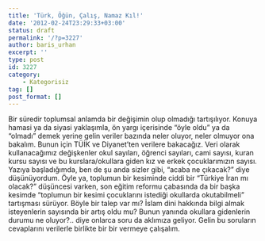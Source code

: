```yaml
---
title: 'Türk, Öğün, Çalış, Namaz Kıl!'
date: '2012-02-24T23:29:33+03:00'
status: draft
permalink: '/?p=3227'
author: baris_urhan
excerpt: ''
type: post
id: 3227
category:
    - Kategorisiz
tag: []
post_format: []
---
```

Bir süredir toplumsal anlamda bir değişimin olup olmadığı tartışılıyor. Konuya hamasi ya da siyasi yaklaşımla, ön yargı içerisinde “öyle oldu” ya da “olmadı” demek yerine gelin veriler bazında neler oluyor, neler olmuyor ona bakalım. Bunun için TÜİK ve Diyanet’ten verilere bakacağız. Veri olarak kullanacağımız değişkenler okul sayıları, öğrenci sayıları, cami sayısı, kuran kursu sayısı ve bu kurslara/okullara giden kız ve erkek çocuklarımızın sayısı. Yazıya başladığımda, ben de şu anda sizler gibi, “acaba ne çıkacak?” diye düşünüyordum. Öyle ya, toplumun bir kesiminde ciddi bir “Türkiye İran mı olacak?” düşüncesi varken, son eğitim reformu çabasında da bir başka kesimde “toplumun bir kesimi çocuklarını istediği okullarda okutabilmeli” tartışması sürüyor. Böyle bir talep var mı? İslam dini hakkında bilgi almak isteyenlerin sayısında bir artış oldu mu? Bunun yanında okullara gidenlerin durumu ne oluyor?.. diye onlarca soru da aklımıza geliyor. Gelin bu soruların cevaplarını verilerle birlikte bir bir vermeye çalışalım.